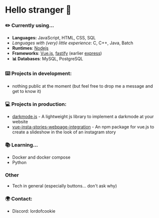# Hello stranger 👋

### ✏️ Currently using...
- **Languages:** JavaScript, HTML, CSS, SQL
- _Languages with (very) little experience_: C, C++, Java, Batch
- **Runtimes**: [Nodejs](https://nodejs.org/en/)
- **Frameworks**: [Vue.js](https://vuejs.org/), [fastify](https://www.fastify.io/) (earlier [express](https://expressjs.com/de/))
- **📊 Databases**: MySQL, PostgreSQL

### ⌨️ Projects in development:
- nothing public at the moment (but feel free to drop me a message and get to know it)

### 💻 Projects in production:
- [darkmode.js](https://github.com/SchloesserJonas/darkmode.js) - A lightweight js library to implement a darkmode at your website
- [vue-insta-stories-webpage-integration](https://github.com/SchloesserJonas/vue-insta-stories-webpage-integration) - An npm package for vue.js to create a slideshow in the look of an instagram story

### 📚 Learning...
- Docker and docker compose
- Python

### Other
- Tech in general (especially buttons... don't ask why)

### 🌍 Contact:
- Discord: lordofcookie

<!--
**SchloesserJonas/SchloesserJonas** is a ✨ _special_ ✨ repository because its `README.md` (this file) appears on your GitHub profile.

Here are some ideas to get you started:

- 🔭 I’m currently working on ...
- 🌱 I’m currently learning ...
- 👯 I’m looking to collaborate on ...
- 🤔 I’m looking for help with ...
- 💬 Ask me about ...
- 📫 How to reach me: ...
- 😄 Pronouns: ...
- ⚡ Fun fact: ...
-->
